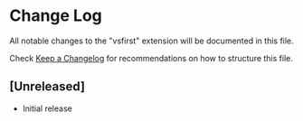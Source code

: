 # Change Log
All notable changes to the "vsfirst" extension will be documented in this file.

Check [Keep a Changelog](http://keepachangelog.com/) for recommendations on how to structure this file.

## [Unreleased]
- Initial release